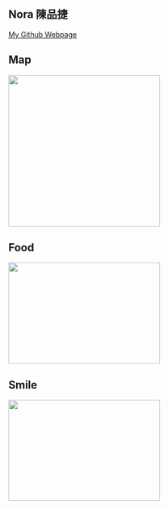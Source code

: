 ## Nora 陳品捷
[My Github Webpage](https://github.com/Yaya111111)
## Map
<img src="https://github.com/user-attachments/assets/e5c4a2b2-6132-4d6b-ae43-0637883ff5ec" width="300" height="300">



## Food
<img src="https://github.com/user-attachments/assets/7a844fa1-d7e1-4abd-bfca-a0d04ff49624" width="300" height="200">



## Smile
<img src="https://github.com/user-attachments/assets/78ab9215-7673-4f7d-8bdb-d6c6a00d4555" width="300" height="200">
